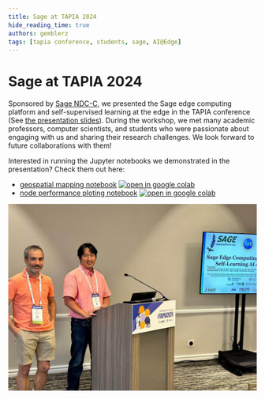 ```yaml
---
title: Sage at TAPIA 2024
hide_reading_time: true
authors: gemblerz
tags: [tapia conference, students, sage, AI@Edge]
---
```


# Sage at TAPIA 2024


Sponsored by [Sage NDC-C](https://nairrpilot.org/projects/demo/sage), we presented the Sage edge computing platform and self-supervised learning at the edge in the TAPIA conference (See [the presentation slides](workshop-pdfs/TAPIA-sep-2024.pdf)). During the workshop, we met many academic professors, computer scientists, and students who were passionate about engaging with us and sharing their research challenges. We look forward to future collaborations with them!

Interested in running the Jupyter notebooks we demonstrated in the presentation?  Check them out here:

- [geospatial mapping notebook](https://github.com/sagecontinuum/sage-data-client/blob/main/examples/contrib/geospatial_mapping_example_v2.ipynb) [![open in google colab](https://colab.research.google.com/assets/colab-badge.svg)](https://colab.research.google.com/github/sagecontinuum/sage-data-client/blob/main/examples/contrib/geospatial_mapping_example_v2.ipynb)
- [node performance ploting notebook](https://github.com/waggle-sensor/edge-scheduler/blob/main/scripts/analysis/analyze_node_performance.ipynb) [![open in google colab](https://colab.research.google.com/assets/colab-badge.svg)](https://colab.research.google.com/github/waggle-sensor/edge-scheduler/blob/main/scripts/analysis/analyze_node_performance.ipynb)

![tapia presenters](img/tapia2024/tapia-presenters.jpg)
